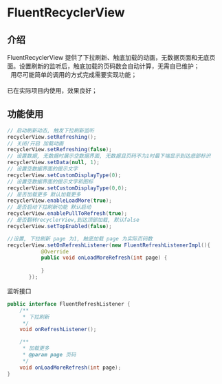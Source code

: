 # FluentRecyclerView

## 介绍
FluentRecyclerView 提供了下拉刷新、触底加载的动画，无数据页面和无底页面。设置刷新的监听后，触底加载的页码数会自动计算，无需自已维护；<br>  
用尽可能简单的调用的方式完成需要实现功能；<br>  
已在实际项目内使用，效果良好；<br>  


## 功能使用

```java
// 启动刷新动态, 触发下拉刷新监听
recyclerView.setRefreshing();
// 关闭/开启 加载动画
recyclerView.setRefreshing(false);
// 设置数据, 无数据时展示空数据界面, 无数据且页码不为1时最下端显示到达底部标识
recyclerView.setData(null, 1);
// 设置空数据界面的提示文字
recyclerView.setCustomDisplayType(0);
// 设置空数据界面的提示文字和图标
recyclerView.setCustomDisplayType(0,0);
// 是否加载更多 默认加载更多
recyclerView.enableLoadMore(true);
// 是否启动下拉刷新功能 默认启动
recyclerView.enablePullToRefresh(true);
// 是否翻转recyclerView,到达顶部加载, 默认false
recyclerView.setTopEnabled(false);

//设置, 下拉刷新 page 为1, 触底加载 page 为实际页码数
recyclerView.setOnRefreshListener(new FluentRefreshListenerImpl(){
           @Override
           public void onLoadMoreRefresh(int page) {
               
           }
       });
```

监听接口
```java
public interface FluentRefreshListener {
    /**
     * 下拉刷新
     */
    void onRefreshListener();

    /**
     * 加载更多
     * @param page 页码
     */
    void onLoadMoreRefresh(int page);
}
```

